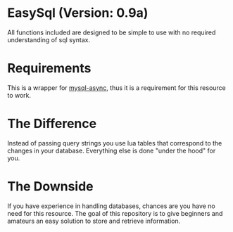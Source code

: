 # EasySql (Version: 0.9a)
All functions included are designed to be simple to use with no required understanding of sql syntax. 

# Requirements
This is a wrapper for [mysql-async](https://github.com/brouznouf/fivem-mysql-async), thus it is a requirement for this resource to work.

# The Difference
Instead of passing query strings you use lua tables that correspond to the changes in your database. Everything else is done "under the hood" for you.

# The Downside
If you have experience in handling databases, chances are you have no need for this resource. The goal of this repository is to give beginners and amateurs an easy solution to store and retrieve information.
